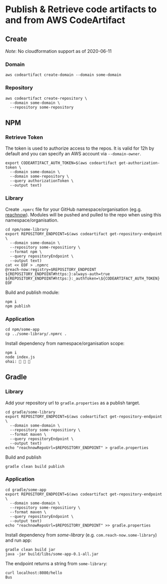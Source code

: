 # Publish & Retrieve code artifacts to and from AWS CodeArtifact

## Create

_Note_: No cloudformation support as of 2020-06-11

### Domain

```
aws codeartifact create-domain --domain some-domain
```

### Repository

```
aws codeartifact create-repository \
  --domain some-domain \
  --repository some-repository
```

## NPM

### Retrieve Token

The token is used to authorize access to the repos. It is valid for 12h by default and you can specify an AWS account via `--domain-owner`.

```
export CODEARTIFACT_AUTH_TOKEN=$(aws codeartifact get-authorization-token \
  --domain some-domain \
  --domain some-repository \
  --query authorizationToken \
  --output text)
```

### Library

Create `.npmrc` file for your GitHub namespace/organisation (eg.g. [reachnow](https://github.com/reach-now/)). Modules will be pushed and pulled to the repo when using this namespace/organisation.

```
cd npm/some-library
export REPOSITORY_ENDPOINT=$(aws codeartifact get-repository-endpoint \
  --domain some-domain \
  --repository some-repositiory \
  --format npm \
  --query repositoryEndpoint \
  --output text)
cat << EOF > .npmrc
@reach-now:registry=$REPOSITORY_ENDPOINT
${REPOSITORY_ENDPOINT#https:}:always-auth=true
${REPOSITORY_ENDPOINT#https:}:_authToken=\${CODEARTIFACT_AUTH_TOKEN}
EOF
```

Build and publish module:

```
npm i
npm publish
```

### Application

```
cd npm/some-app
cp ../some-library/.npmrc .
```

Install dependency from namespace/organisation scope:

```
npm i
node index.js
ohai: 🔔 🔔 🔔
```

## Gradle

### Library

Add your repository url to `gradle.properties` as a publish target.

```
cd gradle/some-library
export REPOSITORY_ENDPOINT=$(aws codeartifact get-repository-endpoint \
  --domain some-domain \
  --repository some-repositiory \
  --format maven \
  --query repositoryEndpoint \
  --output text)
echo "reachnowRepoUrl=$REPOSITORY_ENDPOINT" > gradle.properties
```

Build and publish

```
gradle clean build publish
```

### Application

```
cd gradle/some-app
export REPOSITORY_ENDPOINT=$(aws codeartifact get-repository-endpoint \
  --domain some-domain \
  --repository some-repositiory \
  --format maven \
  --query repositoryEndpoint \
  --output text)
echo "reachnowRepoUrl=$REPOSITORY_ENDPOINT" >> gradle.properties
```

Install dependency from _some-library_ (e.g. `com.reach-now.some-library`) and run app:

```
gradle clean build jar
java -jar build/libs/some-app-0.1-all.jar
```

The endpoint returns a string from `some-library`:

```
curl localhost:8080/hello
Bus
```
